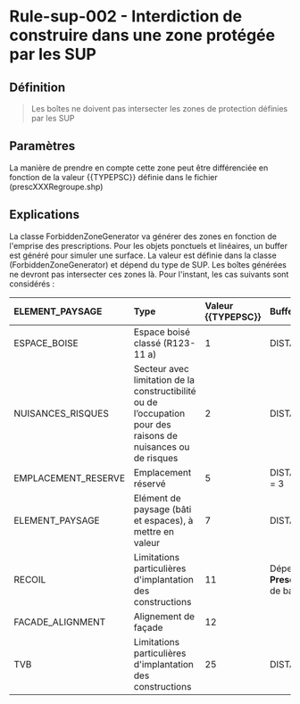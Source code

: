 # Rule-sup-002 -  Interdiction de construire dans une zone protégée par les SUP


## Définition

> Les boîtes ne doivent pas intersecter  les zones de protection définies par les SUP

## Paramètres

La manière de prendre en compte cette zone peut être différenciée en fonction de la valeur {{TYPEPSC}} définie dans le fichier (prescXXXRegroupe.shp)

## Explications

La classe ForbiddenZoneGenerator  va générer des zones en fonction de l'emprise des prescriptions. Pour les objets ponctuels et linéaires, un buffer est généré pour simuler une surface. La valeur est définie dans la classe (ForbiddenZoneGenerator) et  dépend du type de SUP. Les boîtes générées ne devront pas intersecter ces zones là. Pour l'instant, les cas suivants sont considérés :


| ELEMENT_PAYSAGE     | Type                                                                                                          | Valeur {{TYPEPSC}} | Buffer si nécessaires                                                                    | Implémenté                                                                                      |
|:--------------------|:--------------------------------------------------------------------------------------------------------------|:-------------------|:-----------------------------------------------------------------------------------------|:------------------------------------------------------------------------------------------------|
| ESPACE_BOISE        | Espace boisé classé (R123-11 a)                                                                               | 1                  | DISTANCERECOILEVEGETATION = 3                                                            | ![#005500](https://placehold.it/15/005500/000000?text=+)<span style="color:green"> Fait </span> |
| NUISANCES_RISQUES   | Secteur avec limitation de la constructibilité ou de l’occupation pour des raisons de nuisances ou de risques | 2                  | DISTANCERENUISANCERISQUE= 1                                                              | ![#005500](https://placehold.it/15/005500/000000?text=+)<span style="color:green"> Fait </span> |
| EMPLACEMENT_RESERVE | Emplacement réservé                                                                                           | 5                  | DISTANCERECOILERESERVEDEMPLACEMENT = 3                                                   | ![#005500](https://placehold.it/15/005500/000000?text=+)<span style="color:green"> Fait </span> |
| ELEMENT_PAYSAGE     | Elément de paysage (bâti et espaces), à mettre en valeur                                                      | 7                  | DISTANCERECOILPAYSAGE= 3                                                                 | ![#005500](https://placehold.it/15/005500/000000?text=+)<span style="color:green"> Fait</span>  |
| RECOIL              | Limitations particulières d'implantation des constructions                                                    | 11                 | Dépend de l'attribut **PrescriptionReader.ATT_RECOIL** (la valeur de base est : "Recul") | ![#005500](https://placehold.it/15/005500/000000?text=+)<span style="color:green"> Fait </span> |
| FACADE_ALIGNMENT    | Alignement de façade                                                                                          | 12                 |                                                                                          | Sans objet                                                                                      |
| TVB                 | Limitations particulières d'implantation des constructions                                                    | 25                 | DISTANCETVB = 3                                                                          | ![#005500](https://placehold.it/15/005500/000000?text=+)<span style="color:green"> Fait </span> |
